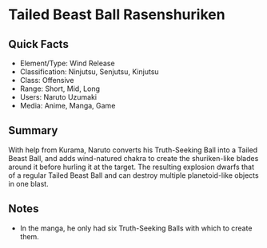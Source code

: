 # Tailed Beast Ball Rasenshuriken

## Quick Facts
- Element/Type: Wind Release
- Classification: Ninjutsu, Senjutsu, Kinjutsu
- Class: Offensive
- Range: Short, Mid, Long
- Users: Naruto Uzumaki
- Media: Anime, Manga, Game

## Summary
With help from Kurama, Naruto converts his Truth-Seeking Ball into a Tailed Beast Ball, and adds wind-natured chakra to create the shuriken-like blades around it before hurling it at the target. The resulting explosion dwarfs that of a regular Tailed Beast Ball and can destroy multiple planetoid-like objects in one blast.

## Notes
- In the manga, he only had six Truth-Seeking Balls with which to create them.
